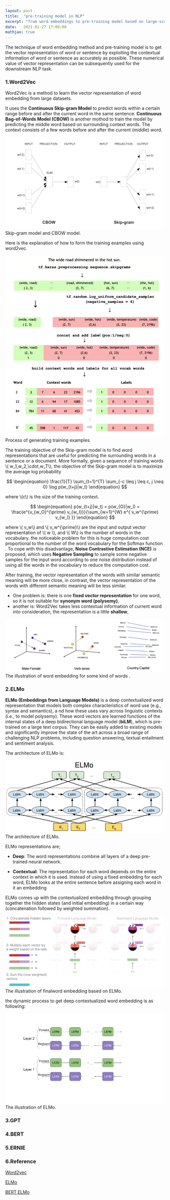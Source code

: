 ```yaml
---
layout: post
title:  "pre-training model in NLP"
excerpt: "from word embeddings to pre-training model based on large-scale data set to better capture and represent the contextual information including Word2Vec, ELMO, GPT, BERT and ERNIE"
date:   2021-01-27 17:00:00
mathjax: true
---
```


The technique of word embedding method and pre-training model is to get the vector representation of word or sentence by exploiting the contextual information of word or sentence as accurately as possible. These numerical value of
vector representation can be subsequently used for the downstream NLP task.

### 1.Word2Vec

Word2Vec is a method to learn the vector representation of word embedding from large datasets. 

It uses the **Continuous Skip-gram Model** to predict words within a certain range before and after the current word in the same sentence.
**Continuous Bag-of-Words Model (CBOW)** is another mothod to train the model by predicting the middle word based on surrounding context words. The context consists of a few words before and after the current (middle) word.

<div class="imgcap">
<img src="/assets/bert/word2vec.png">
<div class="thecap">Skip-gram model and CBOW model.</div>
</div>

Here is the explanation of how to form the training examples using word2vec.

<div class="imgcap">
<img src="/assets/bert/word2vec-generate-sample.png">
<div class="thecap">Process of generating training examples.</div>
</div>

The training objective of the Skip-gram model is to find word representations that are useful for
predicting the surrounding words in a sentence or a document. More formally, given a sequence of
training words \\( w_1,w_2,\cdot,w_T\\), the objective of the Skip-gram model is to maximize the average
log probability

$$
\begin{equation}
\frac{1}{T} \sum_{t=1}^{T} \sum_{-c \leq j \leq c, j \neq 0} \log p(w_{t+j}|w_t)
\end{equation}
$$

where \\(c\\) is the size of the training context.

$$
\begin{equation}
p(w_{t+j}|w_t) = p(w_{O}|w_I)  = \frac{e^{v_{w_O}^{\prime} v_{w_I}}}{\sum_{w=1}^{W} e^{ v_w^{\prime} v_{w_I} }}
\end{equation}
$$

where \\( v_w\\) and \\( v_w^{\prime}\\) are the input and output vector representation of \\( w \\), and \\( W\\) is the number of words in the vocabulary. 
the noticeable problem for this is huge computation cost proportional to the number of 
the word vocabulary for the Softmax function . To cope with this disadvantage, **Noise Contrastive Estimation (NCE)** is proposed, which uses **Negative Sampling** to sample 
some negative samples for the input word according to one noise distribution instead of using all the words in the vocabulary to reduce the computation cost.

After training, the vector representation of the words with similar semantic meaning will be more close, in contrast, the vector representation of the words with different semantic meaning will be less similar.
- One problem is: there is one **fixed vector representation** for one word, so it is not suitable for **synonym word (polysemy)**,
- another is: Word2Vec takes less contextual information of current word into consideration, the representation is a little **shallow**,

<div class="imgcap">
<img src="/assets/bert/word2vec-ret.png">
<div class="thecap">The illustration of word embedding for some kind of words .</div>
</div>

### 2.ELMo

**ELMo (Embeddings from Language Models)** is a deep contextualized word representation that models both complex characteristics of word use (e.g., syntax and semantics), a
nd how these uses vary across linguistic contexts (i.e., to model polysemy). These word vectors are learned functions of the internal states of a deep bidirectional language model (**biLM**), 
which is pre-trained on a large text corpus. They can be easily added to existing models and significantly improve the state of the art across a broad range of challenging NLP problems, including question answering, textual entailment and sentiment analysis.

The architecture of ELMo is:

<div class="imgcap">
<img src="/assets/bert/elmo-network.jpg">
<div class="thecap">The architecture of ELMo.</div>
</div>

ELMo representations are;

- **Deep**: The word representations combine all layers of a deep pre-trained neural network.

- **Contextual**: The representation for each word depends on the entire context in which it is used. Instead of using a fixed embedding for each word, ELMo looks at the entire sentence before assigning each word in it an embedding

ELMo comes up with the contextualized embedding through grouping together the hidden states (and initial embedding) in a certain way (concatenation followed by weighted summation).

<div class="imgcap">
<img src="/assets/bert/elmo-embedding.png">
<div class="thecap">The illustration of finalword embedding based on ELMo.</div>
</div>

the dynamic process to get deep contextualized word embedding is as following:

<div class="imgcap">
<img src="/assets/bert/elmo.gif">
<div class="thecap">The illustration of ELMo.</div>
</div>

### 3.GPT



### 4.BERT



### 5.ERNIE





### 6.Reference

[Word2vec](https://www.tensorflow.org/tutorials/text/word2vec)

[ELMo](https://allennlp.org/elmo)

[BERT,ELMo](http://jalammar.github.io/illustrated-bert/)


